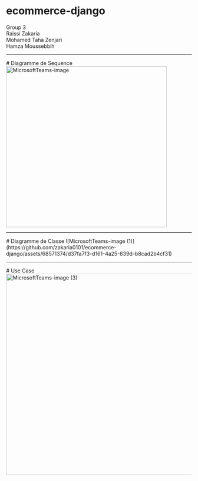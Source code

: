 # ecommerce-django
Group 3
<br>
Raissi Zakaria
<br>
Mohamed Taha Zenjari
<br>
Hamza Moussebbih
<hr>
# Diagramme de Sequence
<img width="436" alt="MicrosoftTeams-image" src="https://github.com/zakaria0101/ecommerce-django/assets/68571374/45ddf82f-00ea-4675-bdda-5bd63559669f">
<hr>
# Diagramme de Classe
![MicrosoftTeams-image (1)](https://github.com/zakaria0101/ecommerce-django/assets/68571374/d37fa7f3-d161-4a25-839d-b8cad2b4cf31)
<hr>
# Use Case
<img width="545" alt="MicrosoftTeams-image (3)" src="https://github.com/zakaria0101/ecommerce-django/assets/68571374/2bbfab5d-8d29-4795-bbee-978d5ca6cab0">
